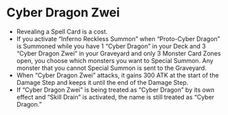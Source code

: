 # Cyber Dragon Zwei

*   Revealing a Spell Card is a cost.
*   If you activate “Inferno Reckless Summon” when “Proto-Cyber Dragon” is Summoned while you have 1 “Cyber Dragon” in your Deck and 3 “Cyber Dragon Zwei” in your Graveyard and only 3 Monster Card Zones open, you choose which monsters you want to Special Summon. Any monster that you cannot Special Summon is sent to the Graveyard.
*   When “Cyber Dragon Zwei” attacks, it gains 300 ATK at the start of the Damage Step and keeps it until the end of the Damage Step.
*   If “Cyber Dragon Zwei” is being treated as “Cyber Dragon” by its own effect and “Skill Drain” is activated, the name is still treated as “Cyber Dragon.”

